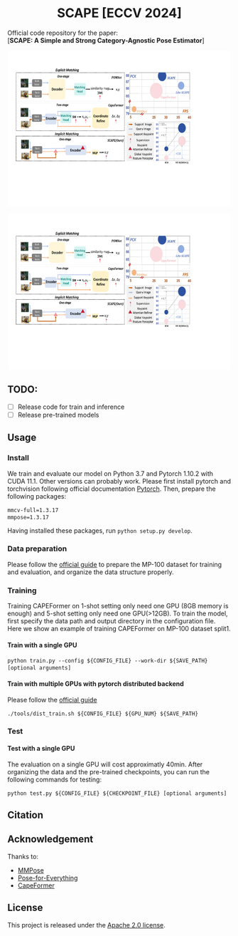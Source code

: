 <h1 align="center">SCAPE [ECCV 2024]</h1>

Official code repository for the paper:  
[**SCAPE: A Simple and Strong Category-Agnostic Pose Estimator**]  


<p align="center"><img src="assets/intro1.pdf" width = "500" height = "350"></p>
<p align="center"><img src="assets/intro1.pdf" width = "500" height = "350"></p>

## TODO:
- [ ] Release code for train and inference
- [ ] Release pre-trained models

## Usage

### Install
We train and evaluate our model on Python 3.7 and Pytorch 1.10.2 with CUDA 11.1. Other versions can probably work. Please first install pytorch and torchvision following official documentation [Pytorch](https://pytorch.org/get-started/previous-versions/). Then, prepare the following packages:
```
mmcv-full=1.3.17
mmpose=1.3.17
```
Having installed these packages, run `python setup.py develop`.

### Data preparation
Please follow the [official guide](https://github.com/luminxu/Pose-for-Everything) to prepare the MP-100 dataset for training and evaluation, and organize the data structure properly. 

### Training
Training CAPEFormer on 1-shot setting only need one GPU (8GB memory is enough) and 5-shot setting only need one GPU(>12GB). To train the model, first specify the data path and output directory in the configuration file. Here we show an example of training CAPEFormer on MP-100 dataset split1. 


#### Train with a single GPU
```shell
python train.py --config ${CONFIG_FILE} --work-dir ${SAVE_PATH} [optional arguments]
```

#### Train with multiple GPUs with pytorch distributed backend
Please follow the [official guide](https://github.com/luminxu/Pose-for-Everything)
```shell
./tools/dist_train.sh ${CONFIG_FILE} ${GPU_NUM} ${SAVE_PATH}
```

### Test


#### Test with a single GPU
The evaluation on a single GPU will cost approximatly 40min. After organizing the data and the pre-trained checkpoints, you can run the following commands for testing:
```shell
python test.py ${CONFIG_FILE} ${CHECKPOINT_FILE} [optional arguments]
```

## Citation


## Acknowledgement

Thanks to:

- [MMPose](https://github.com/open-mmlab/mmpose)
- [Pose-for-Everything](https://github.com/luminxu/Pose-for-Everything)
- [CapeFormer](https://github.com/luminxu/Pose-for-Everything)

## License

This project is released under the [Apache 2.0 license](LICENSE).
